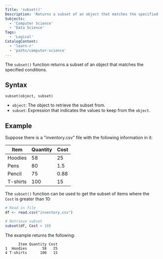```yaml
---
Title: 'subset()'
Description: 'Returns a subset of an object that matches the specified conditions.'
Subjects:
  - 'Computer Science'
  - 'Data Science'
Tags:
  - 'Logical'
CatalogContent:
  - 'learn-r'
  - 'paths/computer-science'
---
```


The `subset()` function returns a subset of an object that matches the specified conditions.

## Syntax

```pseudo
subset(object, subset)
```

- `object`: The object to retrieve the subset from.
- `subset`: Expression that indicates the values to keep from the `object`.

## Example

Suppose there is a "inventory.csv" file with the following information in it:

| Item     | Quantity | Cost |
| -------- | -------- | ---- |
| Hoodies  | 58       | 25   |
| Pens     | 80       | 1.5  |
| Pencil   | 75       | 0.88 |
| T-shirts | 100      | 15   |

The `subset()` function can be used to get the subset of items where the `Cost` is greater than 10:

```r
# Read in file
df <- read.csv("inventory.csv")

# Retrieve subset
subset(df, Cost > 10)
```

The example returns the following:

```shell
      Item Quantity Cost
1  Hoodies       58   25
4 T-shirts      100   15
```
